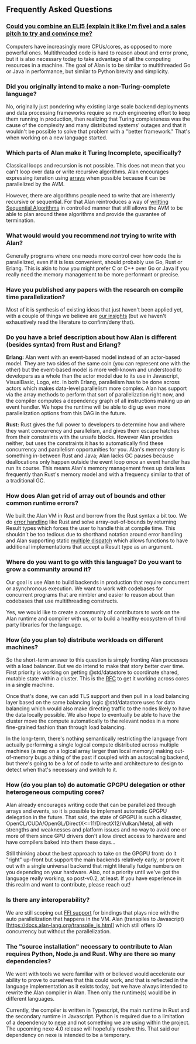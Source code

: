 ## Frequently Asked Questions

### [Could you combine an ELI5 (explain it like I'm five) and a sales pitch to try and convince me?](https://www.reddit.com/r/softwarearchitecture/comments/isw3so/a_programming_language_to_make_concurrent/g5cg3aq/)

Computers have increasingly more CPUs/cores, as opposed to more powerful ones. Multithreaded code is hard to reason about and error prone, but it is also necessary today to take advantage of all the computing resources in a machine. The goal of Alan is to be similar to multithreaded Go or Java in performance, but similar to Python brevity and simplicity.

### Did you originally intend to make a non-Turing-complete language?

No, originally just pondering why existing large scale backend deployments and data processing frameworks require so much engineering effort to keep them running in production, then realizing that Turing completeness was the cause of the complexity and many distributed systems' outages and that it wouldn't be possible to solve that problem with a "better framework." That's when working on a new language started.

### Which parts of Alan make it Turing Incomplete, specifically?

Classical loops and recursion is not possible. This does not mean that you can't loop over data or write recursive algorithms. Alan encourages expressing iteration using [arrays](https://docs.alan-lang.org/builtins/array_api.html) when possible because it can be parallelized by the AVM.

However, there are algorithms people need to write that are inherently recursive or sequential. For that Alan reintroduces a way of [writting Sequential Algorithms](https://docs.alan-lang.org/std_seq.html) in controlled manner that still allows the AVM to be able to plan around these algorithms and provide the guarantee of termination.

### What would would you recommend *not* trying to write with Alan?

Generally programs where one needs more control over how code the is parallelized, even if it is less convenient, should probably use Go, Rust or Erlang. This is akin to how you might prefer C or C++ over Go or Java if you really need the memory management to be more performant or precise.

### Have you published any papers with the research on compile time parallelization?

Most of it is synthesis of existing ideas that just haven't been applied yet, with a couple of things we believe are [our insights](https://alan-lang.org/alan_overview.html#parallel-computation-and-the-problem-of-turing-completeness) (but we haven't exhaustively read the literature to confirm/deny that).

### Do you have a brief description about how Alan is different (besides syntax) from Rust and Erlang?

**Erlang:**
Alan went with an event-based model instead of an actor-based model. They are two sides of the same coin (you can represent one with the other) but the event-based model is more well-known and understood to developers as a whole than the actor model due to its use in Javascript, VisualBasic, Logo, etc. In both Erlang, parallelism has to be done across actors which makes data-level parallelism more complex. Alan has support via the array methods to perform that sort of parallelization right now, and the compiler computes a dependency graph of all instructions making up an event handler. We hope the runtime will be able to dig up even more parallelization options from this DAG in the future.

**Rust:**
Rust gives the full power to developers to determine how and where they want concurrency and parallelism, and gives them escape hatches from their constraints with the unsafe blocks. However Alan provides neither, but uses the constraints it has to automatically find these concurrency and parallelism opportunities for you. Alan's memory story is something in-between Rust and Java; Alan lacks GC pauses because deallocations only happen outside the event loop once an event handler has run its course. This means Alan's memory management frees up data less frequently than Rust's memory model and with a frequency similar to that of a traditional GC.

### How does Alan get rid of array out of bounds and other common runtime errors?

We built the Alan VM in Rust and borrow from the Rust syntax a bit too. We do [error handling](https://docs.alan-lang.org/error_handling.html) like Rust and solve array-out-of-bounds by returning Result<T> types which forces the user to handle this at compile time. This shouldn't be too tedious due to shorthand notation around error handling and Alan supporting static [multiple dispatch](https://en.wikipedia.org/wiki/Multiple_dispatch) which allows functions to have additional implementations that accept a Result type as an argument.

### Where do you want to go with this language? Do you want to grow a community around it?

Our goal is use Alan to build backends in production that require concurrent or asynchronous execution. We want to work with codebases for concurrent programs that are nimbler and easier to reason about than codebases that use multithreading constructs.

Yes, we would like to create a community of contributors to work on the Alan runtime and compiler with us, or to build a healthy ecosystem of third party libraries for the language.

### How (do you plan to) distribute workloads on different machines?

So the short-term answer to this question is simply fronting Alan processes with a load balancer. But we do intend to make that story better over time. First priority is working on getting @std/datastore to coordinate shared, mutable state within a cluster. This is the [RFC](https://github.com/alantech/alan/blob/main/rfcs/008%20-%20Safe%20Global%20Data%20Storage%20RFC.md) to get it working across cores in a single machine.

Once that's done, we can add TLS support and then pull in a load balancing layer based on the same balancing logic @std/datastore uses for data balancing which would also make directing traffic to the nodes likely to have the data locally possible. We also hope to eventually be able to have the cluster move the compute automatically to the relevant nodes in a more fine-grained fashion than through load balancing.

In the long-term, there's nothing semantically restricting the language from actually performing a single logical compute distributed across multiple machines (a map on a logical array larger than local memory) making out-of-memory bugs a thing of the past if coupled with an autoscaling backend, but there's going to be a *lot* of code to write and architecture to design to detect when that's necessary and switch to it.

### How (do you plan to) do automatic GPGPU delegation or other heterogeneous computing cores?

Alan already encourages writing code that can be parallelized through arrays and events, so it is possible to implement automatic GPGPU delegation in the future. That said, the state of GPGPU is such a disaster, OpenCL/CUDA/OpenGL/DirectX<=11/DirectX12/Vulkan/Metal, all with strengths and weaknesses and platform issues and no way to avoid one or more of them since GPU drivers don't allow direct access to hardware and have compilers baked into them these days...

Still thinking about the best approach to take on the GPGPU front: do it "right" up-front but support the main backends relatively early, or prove it out with a single universal backend that might literally fudge numbers on you depending on your hardware. Also, not a priority until we've got the language really working, so post-v0.2, at least. If you have experience in this realm and want to contribute, please reach out!

### Is there any interoperability?

We are still scoping out [FFI support](https://github.com/alantech/alan/pull/60/files) for bindings that plays nice with the auto parallelization that happens in the VM. Alan (transpiles to Javascript)[https://docs.alan-lang.org/transpile_js.html] which still offers IO concurrency but without the parallelization.

### The "source installation" necessary to contribute to Alan requires Python, Node.js and Rust. Why are there so many dependencies?

We went with tools we were familiar with or believed would accelerate our ability to prove to ourselves that this could work, and that is reflected in the language implementation as it exists today, but we have always intended to rewrite the Alan compiler in Alan. Then only the runtime(s) would be in different languages.

Currently, the compiler is written in Typescript, the main runtime in Rust and the secondary runtime in Javascript. Python is required due to a limitation of a dependency to [nexe](https://github.com/nexe/nexe) and not something we are using within the project. The upcoming nexe 4.0 release will hopefully resolve this. That said our dependency on nexe is intended to be a temporary.
